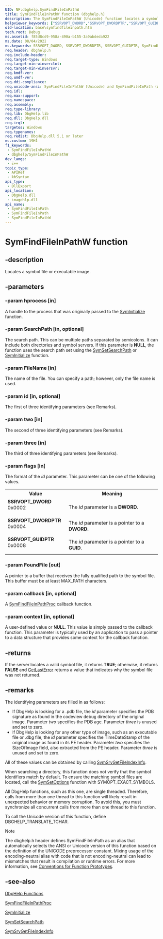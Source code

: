 ```yaml
---
UID: NF:dbghelp.SymFindFileInPathW
title: SymFindFileInPathW function (dbghelp.h)
description: The SymFindFileInPathW (Unicode) function locates a symbol file or executable image.
helpviewer_keywords: ["SSRVOPT_DWORD","SSRVOPT_DWORDPTR","SSRVOPT_GUIDPTR","SymFindFileInPath","SymFindFileInPath function","SymFindFileInPathW","_win32_symfindfileinpath","base.symfindfileinpath","dbghelp/SymFindFileInPath","dbghelp/SymFindFileInPathW"]
old-location: base\symfindfileinpath.htm
tech.root: Debug
ms.assetid: f85d8cd9-958a-490a-b155-3a9abdeda922
ms.date: 08/04/2022
ms.keywords: SSRVOPT_DWORD, SSRVOPT_DWORDPTR, SSRVOPT_GUIDPTR, SymFindFileInPath, SymFindFileInPath function, SymFindFileInPathW, _win32_symfindfileinpath, base.symfindfileinpath, dbghelp/SymFindFileInPath, dbghelp/SymFindFileInPathW
req.header: dbghelp.h
req.include-header: 
req.target-type: Windows
req.target-min-winverclnt: 
req.target-min-winversvr: 
req.kmdf-ver: 
req.umdf-ver: 
req.ddi-compliance: 
req.unicode-ansi: SymFindFileInPathW (Unicode) and SymFindFileInPath (ANSI)
req.idl: 
req.max-support: 
req.namespace: 
req.assembly: 
req.type-library: 
req.lib: DbgHelp.lib
req.dll: DbgHelp.dll
req.irql: 
targetos: Windows
req.typenames: 
req.redist: DbgHelp.dll 5.1 or later
ms.custom: 19H1
f1_keywords:
 - SymFindFileInPathW
 - dbghelp/SymFindFileInPathW
dev_langs:
 - c++
topic_type:
 - APIRef
 - kbSyntax
api_type:
 - DllExport
api_location:
 - DbgHelp.dll
 - imagehlp.dll
api_name:
 - SymFindFileInPath
 - SymFindFileInPath
 - SymFindFileInPathW
---
```


# SymFindFileInPathW function


## -description

Locates a symbol file or executable image.

## -parameters

### -param hprocess [in]

A handle to the process that was originally passed to the 
<a href="/windows/desktop/api/dbghelp/nf-dbghelp-syminitialize">SymInitialize</a> function.

### -param SearchPath [in, optional]

The search path. This can be multiple paths separated by semicolons. It can include both directories and symbol servers. If this parameter is <b>NULL</b>, the function uses the search path set using the 
<a href="/windows/desktop/api/dbghelp/nf-dbghelp-symsetsearchpath">SymSetSearchPath</a> or <a href="/windows/desktop/api/dbghelp/nf-dbghelp-syminitialize">SymInitialize</a> function.

### -param FileName [in]

The name of the file. You can specify a path; however, only the file name is used.

### -param id [in, optional]

The first of three identifying parameters (see Remarks).

### -param two [in]

The second of three identifying parameters (see Remarks).

### -param three [in]

The third of three identifying parameters (see Remarks).

### -param flags [in]

The format of the <i>id</i> parameter. This parameter can be one of the following values.

<table>
<tr>
<th>Value</th>
<th>Meaning</th>
</tr>
<tr>
<td width="40%"><a id="SSRVOPT_DWORD"></a><a id="ssrvopt_dword"></a><dl>
<dt><b>SSRVOPT_DWORD</b></dt>
<dt>0x0002</dt>
</dl>
</td>
<td width="60%">
The <i>id</i> parameter is a <b>DWORD</b>.

</td>
</tr>
<tr>
<td width="40%"><a id="SSRVOPT_DWORDPTR"></a><a id="ssrvopt_dwordptr"></a><dl>
<dt><b>SSRVOPT_DWORDPTR</b></dt>
<dt>0x0004</dt>
</dl>
</td>
<td width="60%">
The <i>id</i> parameter is a pointer to a <b>DWORD</b>.

</td>
</tr>
<tr>
<td width="40%"><a id="SSRVOPT_GUIDPTR"></a><a id="ssrvopt_guidptr"></a><dl>
<dt><b>SSRVOPT_GUIDPTR</b></dt>
<dt>0x0008</dt>
</dl>
</td>
<td width="60%">
The <i>id</i> parameter is a pointer to a <b>GUID</b>.

</td>
</tr>
</table>

### -param FoundFile [out]

A pointer to a buffer that receives the fully qualified path to the symbol file. This buffer must be at least MAX_PATH characters.

### -param callback [in, optional]

A <a href="/windows/desktop/api/dbghelp/nc-dbghelp-pfindfileinpathcallback">SymFindFileInPathProc</a> callback function.

### -param context [in, optional]

A user-defined value or <b>NULL</b>. This value is simply passed to the callback function. This parameter is typically used by an application to pass a pointer to a data structure that provides some context for the callback function.

## -returns

If the server locates a valid symbol file, it returns <b>TRUE</b>; otherwise, it returns <b>FALSE</b> and 
<a href="/windows/desktop/api/errhandlingapi/nf-errhandlingapi-getlasterror">GetLastError</a> returns a value that indicates why the symbol file was not returned.

## -remarks

The identifying parameters are filled in as follows:

<ul>
<li>
If DbgHelp is looking for a .pdb file, the <i>id</i> parameter specifies the PDB signature as found in the codeview debug directory of the original image. Parameter <i>two</i> specifies the PDB age. Parameter <i>three</i> is unused and set to zero.

</li>
<li>
If DbgHelp is looking for any other type of image, such as an executable file or .dbg file, the <i>id</i> parameter specifies the TimeDateStamp of the original image as found in its PE header. Parameter <i>two</i> specifies the SizeOfImage field, also extracted from the PE header. Parameter <i>three</i> is unused and set to zero.

</li>
</ul>
All of these values can be obtained by calling <a href="/windows/desktop/api/dbghelp/nf-dbghelp-symsrvgetfileindexinfo">SymSrvGetFileIndexInfo</a>.

When searching a directory, this function does not verify that the symbol identifiers match by default. To ensure the matching symbol files are located, call the <a href="/windows/desktop/api/dbghelp/nf-dbghelp-symsetoptions">SymSetOptions</a> function with SYMOPT_EXACT_SYMBOLS.

All DbgHelp functions, such as this one, are single threaded. Therefore, calls from more than one thread to this function will likely result in unexpected behavior or memory corruption. To avoid this, you must synchronize all concurrent calls from more than one thread to this function.

To call the Unicode version of this function, define DBGHELP_TRANSLATE_TCHAR.





> [!NOTE]
> The dbghelp.h header defines SymFindFileInPath as an alias that automatically selects the ANSI or Unicode version of this function based on the definition of the UNICODE preprocessor constant. Mixing usage of the encoding-neutral alias with code that is not encoding-neutral can lead to mismatches that result in compilation or runtime errors. For more information, see [Conventions for Function Prototypes](/windows/win32/intl/conventions-for-function-prototypes).

## -see-also

<a href="/windows/desktop/Debug/dbghelp-functions">DbgHelp Functions</a>



<a href="/windows/desktop/api/dbghelp/nc-dbghelp-pfindfileinpathcallback">SymFindFileInPathProc</a>



<a href="/windows/desktop/api/dbghelp/nf-dbghelp-syminitialize">SymInitialize</a>



<a href="/windows/desktop/api/dbghelp/nf-dbghelp-symsetsearchpath">SymSetSearchPath</a>



<a href="/windows/desktop/api/dbghelp/nf-dbghelp-symsrvgetfileindexinfo">SymSrvGetFileIndexInfo</a>
